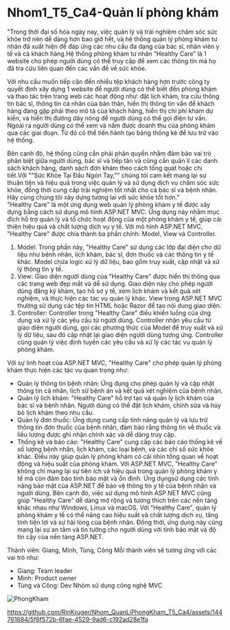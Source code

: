 # Nhom1_T5_Ca4-Quản lí phòng khám

"Trong thời đại số hóa ngày nay, việc quản lý và trải nghiệm chăm sóc sức khỏe trở nên dễ dàng hơn bao giờ hết, và hệ thống quản lý phòng khám tư nhân đã xuất hiện để đáp ứng các nhu cầu đa dạng của bác sĩ, nhân viên y tế và cả khách hàng.Hệ thống phòng khám tư nhân “Healthy Care” là 1 website cho phép người dùng có thể truy cập để xem các thông tin mà họ đã tra cứu liên quan đến các vấn đề về sức khỏe.

Với nhu cầu muốn tiếp cận đến nhiều tệp khách hàng hơn trước công ty quyết định xây dựng 1 website để người dùng có thể biết đến phòng khám và thao tác trên trang web các hoạt động như: đặt lịch khám, tra cứu thông tin bác sĩ, thông tin cá nhân của bản thân, hiển thị thông tin vấn đề khách hàng đang gặp phải theo mô tả của khách hàng, hiển thị chi phí khám dự kiến, và hiển thị đường dây nóng để người dùng có thể gọi điện tư vấn. 
Ngoài ra người dùng có thể xem và nắm được doanh thu của phòng khám qua các giai đoạn. Từ đó có thể tiến hành tạo bảng thống kê để lưu trữ vào hệ thống. 

Bên cạnh đó, hệ thống cũng cần phải phân quyền nhằm đảm bảo vai trò phân biệt giữa người dùng, bác sĩ và tiếp tân và cũng cần quản lí các danh sách khách hàng, danh sách đơn khám theo cách tổng quát hoặc chi tiết.Với ""Sức Khỏe Tại Đầu Ngón Tay,"" chúng tôi cam kết mang lại sự thuận tiện và hiệu quả trong việc quản lý và sử dụng dịch vụ chăm sóc sức khỏe, đồng thời cung cấp trải nghiệm tốt nhất cho cả bác sĩ và bệnh nhân. Hãy cùng chúng tôi xây dựng tương lai với sức khỏe tốt hơn."								
"Healthy Care" là một ứng dụng web quản lý phòng khám y tế được xây dựng bằng cách sử dụng mô hình ASP.NET MVC. Ứng dụng này nhằm mục đích hỗ trợ quản lý và tổ chức hoạt động của một phòng khám y tế, giúp cải thiện hiệu quả và chất lượng dịch vụ y tế.
Với mô hình ASP.NET MVC, "Healthy Care" được chia thành ba phần chính: Model, View và Controller.
1. Model: Trong phần này, "Healthy Care" sử dụng các lớp đại diện cho dữ liệu như bệnh nhân, lịch khám, bác sĩ, đơn thuốc và các thông tin y tế khác. Model chứa logic xử lý dữ liệu, bao gồm truy xuất, cập nhật và xử lý thông tin y tế.
2. View: Giao diện người dùng của "Healthy Care" được hiển thị thông qua các trang web đẹp mắt và dễ sử dụng. Giao diện này cho phép người dùng đăng ký khám, tạo hồ sơ y tế, xem lịch khám và kết quả xét nghiệm, và thực hiện các tác vụ quản lý khác. View trong ASP.NET MVC thường sử dụng các tệp tin HTML hoặc Razor để tạo nội dung giao diện.
3. Controller: Controller trong "Healthy Care" điều khiển luồng của ứng dụng và xử lý các yêu cầu từ người dùng. Controller nhận yêu cầu từ giao diện người dùng, gọi các phương thức của Model để truy xuất và xử lý dữ liệu, sau đó cập nhật lại giao diện người dùng tương ứng. Controller cũng quản lý việc định tuyến các yêu cầu và xử lý các tác vụ quản lý phòng khám.

Với sự linh hoạt của ASP.NET MVC, "Healthy Care" cho phép quản lý phòng khám thực hiện các tác vụ quan trọng như:
- Quản lý thông tin bệnh nhân: Ứng dụng cho phép quản lý và cập nhật thông tin cá nhân, lịch sử bệnh án và kết quả xét nghiệm của bệnh nhân.
- Quản lý lịch khám: "Healthy Care" hỗ trợ tạo và quản lý lịch khám của bác sĩ và bệnh nhân. Người dùng có thể đặt lịch khám, chỉnh sửa và hủy bỏ lịch khám theo nhu cầu.
- Quản lý đơn thuốc: Ứng dụng cung cấp tính năng quản lý và lưu trữ thông tin đơn thuốc của bệnh nhân, đảm bảo rằng thông tin về thuốc và liều lượng được ghi nhận chính xác và dễ dàng truy cập.
- Thống kê và báo cáo: "Healthy Care" cung cấp các báo cáo thống kê về số lượng bệnh nhân, lịch khám, các loại bệnh, và các chỉ số sức khỏe khác. Điều này giúp quản lý phòng khám có cái nhìn tổng quan về hoạt động và hiệu suất của phòng khám.
Với ASP.NET MVC, "Healthy Care" không chỉ mang lại sự tiện ích và hiệu quả trong quản lý phòng khám y tế mà còn đảm bảo tính bảo mật và ổn định. Ứng dụngsử dụng các tính năng bảo mật của ASP.NET để bảo vệ thông tin y tế của bệnh nhân và người dùng. Bên cạnh đó, việc sử dụng mô hình ASP.NET MVC cũng giúp "Healthy Care" dễ dàng mở rộng và tương thích trên các nền tảng khác nhau như Windows, Linux và macOS.
Với "Healthy Care", quản lý phòng khám y tế có thể nâng cao hiệu suất và chất lượng dịch vụ, tăng tính tiện lợi và sự hài lòng của bệnh nhân. Đồng thời, ứng dụng này cũng mang lại sự an tâm và tin tưởng cho người dùng với tính bảo mật và độ tin cậy của nền tảng ASP.NET.

Thành viên: Giang, Minh, Tùng, Công
Mỗi thành viên sẽ tương ứng với các vai trò như:

+ Giang: Team leader
+ Minh: Product owner
+ Tùng và Công: Dev
Nhóm sử dụng công nghệ MVC 

![PhongKham](https://github.com/RinKruger/Nhom_QuanLiPhongKham_T5_Ca4/assets/147702326/16b8711c-9942-4420-a9dd-7c0d94dc7e1f)

https://github.com/RinKruger/Nhom_QuanLiPhongKham_T5_Ca4/assets/144761684/5f6f572b-6fae-4529-9ad6-c192ad28e1fa

